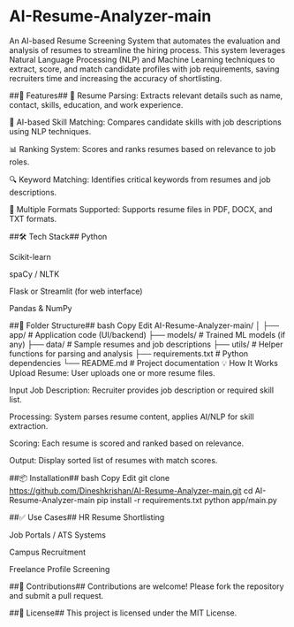 # AI-Resume-Analyzer-main
An AI-based Resume Screening System that automates the evaluation and analysis of resumes to streamline the hiring process. This system leverages Natural Language Processing (NLP) and Machine Learning techniques to extract, score, and match candidate profiles with job requirements, saving recruiters time and increasing the accuracy of shortlisting.

##🚀 Features##
📄 Resume Parsing: Extracts relevant details such as name, contact, skills, education, and work experience.

🧠 AI-based Skill Matching: Compares candidate skills with job descriptions using NLP techniques.

📊 Ranking System: Scores and ranks resumes based on relevance to job roles.

🔍 Keyword Matching: Identifies critical keywords from resumes and job descriptions.

📁 Multiple Formats Supported: Supports resume files in PDF, DOCX, and TXT formats.

##🛠️ Tech Stack##
Python

Scikit-learn

spaCy / NLTK

Flask or Streamlit (for web interface)

Pandas & NumPy

##📂 Folder Structure##
bash
Copy
Edit
AI-Resume-Analyzer-main/
│
├── app/                     # Application code (UI/backend)
├── models/                  # Trained ML models (if any)
├── data/                    # Sample resumes and job descriptions
├── utils/                   # Helper functions for parsing and analysis
├── requirements.txt         # Python dependencies
└── README.md                # Project documentation
💡 How It Works
Upload Resume: User uploads one or more resume files.

Input Job Description: Recruiter provides job description or required skill list.

Processing: System parses resume content, applies AI/NLP for skill extraction.

Scoring: Each resume is scored and ranked based on relevance.

Output: Display sorted list of resumes with match scores.

##📦 Installation##
bash
Copy
Edit
git clone https://github.com/Dineshkrishan/AI-Resume-Analyzer-main.git
cd AI-Resume-Analyzer-main
pip install -r requirements.txt
python app/main.py

##✅ Use Cases##
HR Resume Shortlisting

Job Portals / ATS Systems

Campus Recruitment

Freelance Profile Screening

##🤝 Contributions##
Contributions are welcome! Please fork the repository and submit a pull request.

##📄 License##
This project is licensed under the MIT License.
